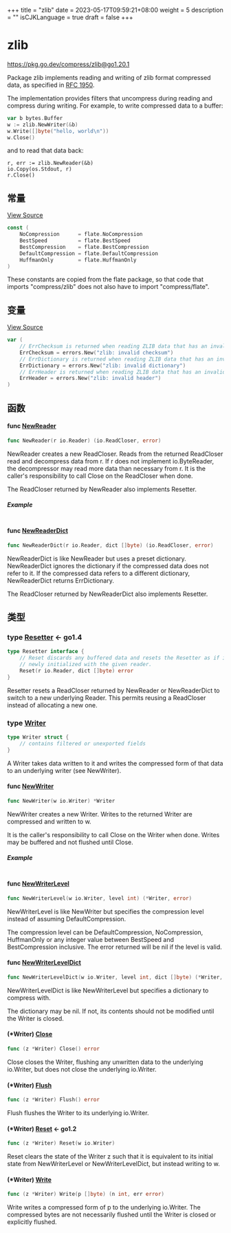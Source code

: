 +++
title = "zlib"
date = 2023-05-17T09:59:21+08:00
weight = 5
description = ""
isCJKLanguage = true
draft = false
+++
# zlib

https://pkg.go.dev/compress/zlib@go1.20.1



Package zlib implements reading and writing of zlib format compressed data, as specified in [RFC 1950](https://rfc-editor.org/rfc/rfc1950.html).

The implementation provides filters that uncompress during reading and compress during writing. For example, to write compressed data to a buffer:

``` go 
var b bytes.Buffer
w := zlib.NewWriter(&b)
w.Write([]byte("hello, world\n"))
w.Close()
```

and to read that data back:

```
r, err := zlib.NewReader(&b)
io.Copy(os.Stdout, r)
r.Close()
```








## 常量 

[View Source](https://cs.opensource.google/go/go/+/go1.20.1:src/compress/zlib/writer.go;l=18)

``` go 
const (
	NoCompression      = flate.NoCompression
	BestSpeed          = flate.BestSpeed
	BestCompression    = flate.BestCompression
	DefaultCompression = flate.DefaultCompression
	HuffmanOnly        = flate.HuffmanOnly
)
```

These constants are copied from the flate package, so that code that imports "compress/zlib" does not also have to import "compress/flate".

## 变量

[View Source](https://cs.opensource.google/go/go/+/go1.20.1:src/compress/zlib/reader.go;l=40)

``` go 
var (
	// ErrChecksum is returned when reading ZLIB data that has an invalid checksum.
	ErrChecksum = errors.New("zlib: invalid checksum")
	// ErrDictionary is returned when reading ZLIB data that has an invalid dictionary.
	ErrDictionary = errors.New("zlib: invalid dictionary")
	// ErrHeader is returned when reading ZLIB data that has an invalid header.
	ErrHeader = errors.New("zlib: invalid header")
)
```

## 函数

#### func [NewReader](https://cs.opensource.google/go/go/+/go1.20.1:src/compress/zlib/reader.go;l=73) 

``` go 
func NewReader(r io.Reader) (io.ReadCloser, error)
```

NewReader creates a new ReadCloser. Reads from the returned ReadCloser read and decompress data from r. If r does not implement io.ByteReader, the decompressor may read more data than necessary from r. It is the caller's responsibility to call Close on the ReadCloser when done.

The ReadCloser returned by NewReader also implements Resetter.

##### Example
``` go 
```

#### func [NewReaderDict](https://cs.opensource.google/go/go/+/go1.20.1:src/compress/zlib/reader.go;l=82) 

``` go 
func NewReaderDict(r io.Reader, dict []byte) (io.ReadCloser, error)
```

NewReaderDict is like NewReader but uses a preset dictionary. NewReaderDict ignores the dictionary if the compressed data does not refer to it. If the compressed data refers to a different dictionary, NewReaderDict returns ErrDictionary.

The ReadCloser returned by NewReaderDict also implements Resetter.

## 类型

### type [Resetter](https://cs.opensource.google/go/go/+/go1.20.1:src/compress/zlib/reader.go;l=60)  <- go1.4

``` go 
type Resetter interface {
	// Reset discards any buffered data and resets the Resetter as if it was
	// newly initialized with the given reader.
	Reset(r io.Reader, dict []byte) error
}
```

Resetter resets a ReadCloser returned by NewReader or NewReaderDict to switch to a new underlying Reader. This permits reusing a ReadCloser instead of allocating a new one.

### type [Writer](https://cs.opensource.google/go/go/+/go1.20.1:src/compress/zlib/writer.go;l=28) 

``` go 
type Writer struct {
	// contains filtered or unexported fields
}
```

A Writer takes data written to it and writes the compressed form of that data to an underlying writer (see NewWriter).

#### func [NewWriter](https://cs.opensource.google/go/go/+/go1.20.1:src/compress/zlib/writer.go;l=44) 

``` go 
func NewWriter(w io.Writer) *Writer
```

NewWriter creates a new Writer. Writes to the returned Writer are compressed and written to w.

It is the caller's responsibility to call Close on the Writer when done. Writes may be buffered and not flushed until Close.

##### Example
``` go 
```

#### func [NewWriterLevel](https://cs.opensource.google/go/go/+/go1.20.1:src/compress/zlib/writer.go;l=55) 

``` go 
func NewWriterLevel(w io.Writer, level int) (*Writer, error)
```

NewWriterLevel is like NewWriter but specifies the compression level instead of assuming DefaultCompression.

The compression level can be DefaultCompression, NoCompression, HuffmanOnly or any integer value between BestSpeed and BestCompression inclusive. The error returned will be nil if the level is valid.

#### func [NewWriterLevelDict](https://cs.opensource.google/go/go/+/go1.20.1:src/compress/zlib/writer.go;l=64) 

``` go 
func NewWriterLevelDict(w io.Writer, level int, dict []byte) (*Writer, error)
```

NewWriterLevelDict is like NewWriterLevel but specifies a dictionary to compress with.

The dictionary may be nil. If not, its contents should not be modified until the Writer is closed.

#### (*Writer) [Close](https://cs.opensource.google/go/go/+/go1.20.1:src/compress/zlib/writer.go;l=177) 

``` go 
func (z *Writer) Close() error
```

Close closes the Writer, flushing any unwritten data to the underlying io.Writer, but does not close the underlying io.Writer.

#### (*Writer) [Flush](https://cs.opensource.google/go/go/+/go1.20.1:src/compress/zlib/writer.go;l=164) 

``` go 
func (z *Writer) Flush() error
```

Flush flushes the Writer to its underlying io.Writer.

#### (*Writer) [Reset](https://cs.opensource.google/go/go/+/go1.20.1:src/compress/zlib/writer.go;l=78)  <- go1.2

``` go 
func (z *Writer) Reset(w io.Writer)
```

Reset clears the state of the Writer z such that it is equivalent to its initial state from NewWriterLevel or NewWriterLevelDict, but instead writing to w.

#### (*Writer) [Write](https://cs.opensource.google/go/go/+/go1.20.1:src/compress/zlib/writer.go;l=144) 

``` go 
func (z *Writer) Write(p []byte) (n int, err error)
```

Write writes a compressed form of p to the underlying io.Writer. The compressed bytes are not necessarily flushed until the Writer is closed or explicitly flushed.